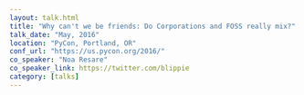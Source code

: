 ```yaml
---
layout: talk.html
title: "Why can't we be friends: Do Corporations and FOSS really mix?"
talk_date: "May, 2016"
location: "PyCon, Portland, OR"
conf_url: "https://us.pycon.org/2016/"
co_speaker: "Noa Resare"
co_speaker_link: https://twitter.com/blippie
category: [talks]
---
```

